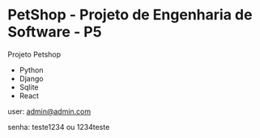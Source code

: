 # PetShop - Projeto de Engenharia de Software - P5

Projeto Petshop
- Python
- Django
- Sqlite
- React

user: admin@admin.com

senha: teste1234 ou 1234teste